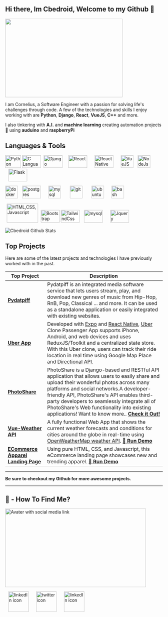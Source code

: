 ## Hi there, Im Cbedroid, Welcome to my Github 👋

<img src="https://user-images.githubusercontent.com/54720725/105557784-0cf66680-5cdb-11eb-84c9-0498e80d2ec7.png" width="375" height="250px">

I am Cornelius, a Software Engineer with a passion for solving life's challenges through code. A few of the technologies and skills I enjoy working with are **Python**, **Django**, **React**, **VueJS**, **C++** and more.

I also tinkering with **A.I.** and **machine learning** creating automation projects :robot:  using  **auduino** and **raspberryPi** 


## Languages & Tools 
<div>
   <p>
	<img title="Python"  src="https://i.imgur.com/kYqNRW2.png" width="50" height="40"/>
	<img title="C Languange" src="https://ih1.redbubble.net/image.841964175.7438/flat,750x,075,f-pad,750x1000,f8f8f8.jpg" width="60" height="40"/>
 	<img title="Django"  src="https://automationpanda.files.wordpress.com/2017/09/django-logo-negative.png" width="60" height="40" hspace="5"/>
	<img title="React" src="https://cdn.iconscout.com/icon/free/png-512/react-1-282599.png" alt="React" width="60" height="40" hspace="10"/>
	<img title="React Native" src="https://effectussoftware.com/blog/wp-content/uploads/2020/03/react-native_large.jpg" alt="React Native" width="60" height="40" hspace="10"/>
	<img title="VueJS" src="https://vuejs.org/images/logo.png" width="40" height="40" hspace="10"/>
	<img title="NodeJS" src="https://icon-library.com/images/node-js-icon/node-js-icon-8.jpg" alt="NodeJs" width="40" height="40"/>
	<img title="Flask"    src="https://www.pngkey.com/png/detail/98-985032_flask-logo-flask-python-icon.png" width="60" height="40" hspace="10"/>
 	
   </p>
</div>

<div>
   <p>
      <img title="Docker"   src="https://i.imgur.com/O1dfbU2.png" alt="docker" width="40" height="40"/>
      <img title="Postgres" src="https://www.fullstackpython.com/img/logos/postgresql.jpg" alt="postgres" width="60" height="40" hspace="10"/>
       <img title="Mysql"    src="https://i.imgur.com/DG1ai5x.png" alt="mysql"  width="40" height="40" hspace="10"/>
	<img title="Git"      src="https://miro.medium.com/max/3200/1*8fPMdk2Cd5iJQ7dI7jXCbA.jpeg" alt="git"  width="40" height="40" hspace="15"/>
	<img title="Ubuntu"   src="https://i.imgur.com/wiYdaql.png" alt="ubuntu"  width="40" height="40" hspace="10"/>
	<img title="Bash"     src="https://i.imgur.com/8ChUMCl.png" alt="bash" width="40" height="40" hspace="10"/>
   </p>
</div>

<div>
   <p>
	<img title="HTML,CSS,Javascript" src="https://user-images.githubusercontent.com/30186107/29488525-f55a69d0-84da-11e7-8a39-5476f663b5eb.png" width="100" height="60" hspace="5"/>
 	<img title="Bootstrap" src="https://miro.medium.com/max/1024/0*HHrmGxvASDOUhNc-.png" width="60" height="40"/>
	<img title="TailwindCss" src="https://avatars.githubusercontent.com/u/67109815?s=280&v=4" width="60" height="40" style="background-color:#fff;"/>
	<img title="Sass" src="https://images.iambacon.co.uk/blog/sass.png" alt="mysql" width="60" height="40" hspace="10"/>
	<img title="Jquery" src="https://www.programmingscripts.com/wp-content/uploads/2016/01/jquery-icon.png"  width="60" height="40" hspace="10"/>   
   </p>
</div>

<img src="https://github-readme-stats.vercel.app/api?username=cbedroid&show_icons=true&theme=tokyonight"  alt="Cbedroid Github Stats" >


## Top Projects

Here are some of the latest projects and technologies I have previously worked with in the past.


| Top Project     | Description   |
| ----------------|---------------|
| [**Pydatpiff**](https://github.com/cbedroid/pydatpiff) | Pydatpiff is an integrated media software service that lets users stream, play, and download new genres of music from Hip-Hop, RnB, Pop, Classical ... and more. It can be used as a standalone application or easily integrated with existing websites.
| [**Uber App**](http://github.com/cbedroid/uber-clone)   | Developed with [Expo](https://docs.expo.dev/) and [React Native](https://reactnative.dev/), [Uber](https://apps.apple.com/us/app/uber-request-a-ride/id368677368) Clone Passenger App supports iPhone, Android, and web devices and uses ReduxJS/Toolkit and a centralized state store. With this Uber clone, users can track their ride location in real time using Google Map Place and [Directional API](https://developers.google.com/maps/documentation/directions/get-directions). |
| [**PhotoShare**](https://github.com/cbedroid/Photo-Share) | PhotoShare is a Django-based and RESTful API application that allows users to easily share and upload their wonderful photos across many platforms and social networks.A developer-friendly API, PhotoShare's API enables third-party developers to seamlessly integrate all of PhotoShare's Web functionality into existing applications! Want to know more.. [**Check it Out!**](https://github.com/cbedroid/Photo-Share/) |
| [**Vue-Weather API**](https://github.com/cbedroid/vue-weather-app)   |  A fully functional Web App that shows the current weather forecasts and conditions for cities around the globe in real-time using [OpenWeatherMap weather API](https://openweathermap.org/api).  <a href="https://cbedroid.github.io/vue-weather-app/" target="_blank"  rel="noopener noreferrer"> :rocket: **Run Demo**</a>  |
| [**ECommerce Apparel Landing Page**](https://github.com/cbedroid/LandingPage)| Using pure HTML, CSS, and Javascript, this eCommerce landing page showcases new and trending apparel. <a href="https://cbedroid.github.io/LandingPage/" target="_blank" rel="noopener noreferrer">   :rocket: **Run Demo**</a>|
  
---

__Be sure to checkout my Github for more awesome projects.__

---


## 👀 - How To Find Me?
<img src="https://user-images.githubusercontent.com/54720725/105565664-eeea2f80-5cf5-11eb-9294-b7355a0d10a1.png" alt="Avater with social media link" align="center" width="450" height="250" >

<p>
<a title="Cornelius" href="https://www.linkedin.com/in/cornelius-brooks/" target="_blank"> <img src="https://cdn4.iconfinder.com/data/icons/social-media-icons-the-circle-set/48/linkedin_circle-512.png" alt="linkedIn icon" width="65" height=65"  hspace="10"></a>
	<a title="@cbedroid" href="https://www.twitter.com/cbedroid" target="_blank"> <img src="https://cdn3.iconfinder.com/data/icons/social-media-circle/512/circle-twitter-512.png" alt="twitter icon" width="65" height="65"  hspace="10"></a>	
	 <a title="Cornelius" href="https://www.youtube.com/channel/UCGPgoafyqSeEbYLkjvpFlDA" target="_blank"> <img src="https://sdpmanagement.com/images/YouTube.png" alt="linkedIn icon" width="65" height=65"  hspace="10"></a>

</p>

<!--
**cbedroid/cbedroid** is a ✨ _special_ ✨ repository because its `README.md` (this file) appears on your GitHub profile.

Here are some ideas to get you started:

- 🔭 I’m currently working on ...
- 🌱 I’m currently learning 
- 👯 I’m looking to collaborate on ...
- 🤔 I’m looking for help with ...
- 💬 Ask me about ...
- 📫 How to reach me: ...
- 😄 Pronouns: ...
- ⚡ Fun fact: ...
-->

